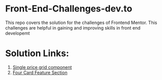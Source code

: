# Front-End-Challenges-dev.to
This repo covers the solution for the challenges of Frontend Mentor. This challenges are helpful in gaining and improving skills in front end developemt

# Solution Links:

1. [Single price grid component](https://single-price-grid-component-rust-gamma.vercel.app/)
2. [Four Card Feature Section](https://four-card-feature-section-zeta-red.vercel.app/)
